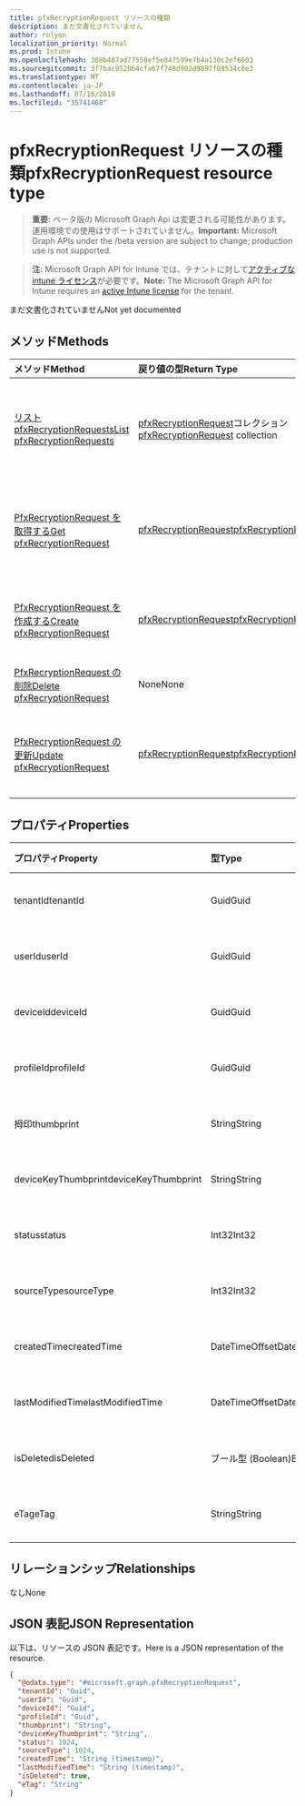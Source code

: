```yaml
---
title: pfxRecryptionRequest リソースの種類
description: まだ文書化されていません
author: rolyon
localization_priority: Normal
ms.prod: Intune
ms.openlocfilehash: 308b487ad77558ef5e847599e7b4a130c2ef6603
ms.sourcegitcommit: 3f7bac952864cfa67f749d902d9897f08534c0e3
ms.translationtype: MT
ms.contentlocale: ja-JP
ms.lasthandoff: 07/16/2019
ms.locfileid: "35741468"
---
```

# <a name="pfxrecryptionrequest-resource-type"></a><span data-ttu-id="f551d-103">pfxRecryptionRequest リソースの種類</span><span class="sxs-lookup"><span data-stu-id="f551d-103">pfxRecryptionRequest resource type</span></span>

> <span data-ttu-id="f551d-104">**重要:** ベータ版の Microsoft Graph Api は変更される可能性があります。運用環境での使用はサポートされていません。</span><span class="sxs-lookup"><span data-stu-id="f551d-104">**Important:** Microsoft Graph APIs under the /beta version are subject to change; production use is not supported.</span></span>

> <span data-ttu-id="f551d-105">**注:** Microsoft Graph API for Intune では、テナントに対して[アクティブな intune ライセンス](https://go.microsoft.com/fwlink/?linkid=839381)が必要です。</span><span class="sxs-lookup"><span data-stu-id="f551d-105">**Note:** The Microsoft Graph API for Intune requires an [active Intune license](https://go.microsoft.com/fwlink/?linkid=839381) for the tenant.</span></span>

<span data-ttu-id="f551d-106">まだ文書化されていません</span><span class="sxs-lookup"><span data-stu-id="f551d-106">Not yet documented</span></span>

## <a name="methods"></a><span data-ttu-id="f551d-107">メソッド</span><span class="sxs-lookup"><span data-stu-id="f551d-107">Methods</span></span>
|<span data-ttu-id="f551d-108">メソッド</span><span class="sxs-lookup"><span data-stu-id="f551d-108">Method</span></span>|<span data-ttu-id="f551d-109">戻り値の型</span><span class="sxs-lookup"><span data-stu-id="f551d-109">Return Type</span></span>|<span data-ttu-id="f551d-110">説明</span><span class="sxs-lookup"><span data-stu-id="f551d-110">Description</span></span>|
|:---|:---|:---|
|[<span data-ttu-id="f551d-111">リスト pfxRecryptionRequests</span><span class="sxs-lookup"><span data-stu-id="f551d-111">List pfxRecryptionRequests</span></span>](../api/intune-raimportcerts-pfxrecryptionrequest-list.md)|<span data-ttu-id="f551d-112">[pfxRecryptionRequest](../resources/intune-raimportcerts-pfxrecryptionrequest.md)コレクション</span><span class="sxs-lookup"><span data-stu-id="f551d-112">[pfxRecryptionRequest](../resources/intune-raimportcerts-pfxrecryptionrequest.md) collection</span></span>|<span data-ttu-id="f551d-113">[PfxRecryptionRequest](../resources/intune-raimportcerts-pfxrecryptionrequest.md)オブジェクトのプロパティとリレーションシップをリストします。</span><span class="sxs-lookup"><span data-stu-id="f551d-113">List properties and relationships of the [pfxRecryptionRequest](../resources/intune-raimportcerts-pfxrecryptionrequest.md) objects.</span></span>|
|[<span data-ttu-id="f551d-114">PfxRecryptionRequest を取得する</span><span class="sxs-lookup"><span data-stu-id="f551d-114">Get pfxRecryptionRequest</span></span>](../api/intune-raimportcerts-pfxrecryptionrequest-get.md)|[<span data-ttu-id="f551d-115">pfxRecryptionRequest</span><span class="sxs-lookup"><span data-stu-id="f551d-115">pfxRecryptionRequest</span></span>](../resources/intune-raimportcerts-pfxrecryptionrequest.md)|<span data-ttu-id="f551d-116">[PfxRecryptionRequest](../resources/intune-raimportcerts-pfxrecryptionrequest.md)オブジェクトのプロパティとリレーションシップを読み取ります。</span><span class="sxs-lookup"><span data-stu-id="f551d-116">Read properties and relationships of the [pfxRecryptionRequest](../resources/intune-raimportcerts-pfxrecryptionrequest.md) object.</span></span>|
|[<span data-ttu-id="f551d-117">PfxRecryptionRequest を作成する</span><span class="sxs-lookup"><span data-stu-id="f551d-117">Create pfxRecryptionRequest</span></span>](../api/intune-raimportcerts-pfxrecryptionrequest-create.md)|[<span data-ttu-id="f551d-118">pfxRecryptionRequest</span><span class="sxs-lookup"><span data-stu-id="f551d-118">pfxRecryptionRequest</span></span>](../resources/intune-raimportcerts-pfxrecryptionrequest.md)|<span data-ttu-id="f551d-119">新しい[pfxRecryptionRequest](../resources/intune-raimportcerts-pfxrecryptionrequest.md)オブジェクトを作成します。</span><span class="sxs-lookup"><span data-stu-id="f551d-119">Create a new [pfxRecryptionRequest](../resources/intune-raimportcerts-pfxrecryptionrequest.md) object.</span></span>|
|[<span data-ttu-id="f551d-120">PfxRecryptionRequest の削除</span><span class="sxs-lookup"><span data-stu-id="f551d-120">Delete pfxRecryptionRequest</span></span>](../api/intune-raimportcerts-pfxrecryptionrequest-delete.md)|<span data-ttu-id="f551d-121">None</span><span class="sxs-lookup"><span data-stu-id="f551d-121">None</span></span>|<span data-ttu-id="f551d-122">[PfxRecryptionRequest](../resources/intune-raimportcerts-pfxrecryptionrequest.md)を削除します。</span><span class="sxs-lookup"><span data-stu-id="f551d-122">Deletes a [pfxRecryptionRequest](../resources/intune-raimportcerts-pfxrecryptionrequest.md).</span></span>|
|[<span data-ttu-id="f551d-123">PfxRecryptionRequest の更新</span><span class="sxs-lookup"><span data-stu-id="f551d-123">Update pfxRecryptionRequest</span></span>](../api/intune-raimportcerts-pfxrecryptionrequest-update.md)|[<span data-ttu-id="f551d-124">pfxRecryptionRequest</span><span class="sxs-lookup"><span data-stu-id="f551d-124">pfxRecryptionRequest</span></span>](../resources/intune-raimportcerts-pfxrecryptionrequest.md)|<span data-ttu-id="f551d-125">[PfxRecryptionRequest](../resources/intune-raimportcerts-pfxrecryptionrequest.md)オブジェクトのプロパティを更新します。</span><span class="sxs-lookup"><span data-stu-id="f551d-125">Update the properties of a [pfxRecryptionRequest](../resources/intune-raimportcerts-pfxrecryptionrequest.md) object.</span></span>|

## <a name="properties"></a><span data-ttu-id="f551d-126">プロパティ</span><span class="sxs-lookup"><span data-stu-id="f551d-126">Properties</span></span>
|<span data-ttu-id="f551d-127">プロパティ</span><span class="sxs-lookup"><span data-stu-id="f551d-127">Property</span></span>|<span data-ttu-id="f551d-128">型</span><span class="sxs-lookup"><span data-stu-id="f551d-128">Type</span></span>|<span data-ttu-id="f551d-129">説明</span><span class="sxs-lookup"><span data-stu-id="f551d-129">Description</span></span>|
|:---|:---|:---|
|<span data-ttu-id="f551d-130">tenantId</span><span class="sxs-lookup"><span data-stu-id="f551d-130">tenantId</span></span>|<span data-ttu-id="f551d-131">Guid</span><span class="sxs-lookup"><span data-stu-id="f551d-131">Guid</span></span>|<span data-ttu-id="f551d-132">まだ文書化されていません</span><span class="sxs-lookup"><span data-stu-id="f551d-132">Not yet documented</span></span>|
|<span data-ttu-id="f551d-133">userId</span><span class="sxs-lookup"><span data-stu-id="f551d-133">userId</span></span>|<span data-ttu-id="f551d-134">Guid</span><span class="sxs-lookup"><span data-stu-id="f551d-134">Guid</span></span>|<span data-ttu-id="f551d-135">まだ文書化されていません</span><span class="sxs-lookup"><span data-stu-id="f551d-135">Not yet documented</span></span>|
|<span data-ttu-id="f551d-136">deviceId</span><span class="sxs-lookup"><span data-stu-id="f551d-136">deviceId</span></span>|<span data-ttu-id="f551d-137">Guid</span><span class="sxs-lookup"><span data-stu-id="f551d-137">Guid</span></span>|<span data-ttu-id="f551d-138">まだ文書化されていません</span><span class="sxs-lookup"><span data-stu-id="f551d-138">Not yet documented</span></span>|
|<span data-ttu-id="f551d-139">profileId</span><span class="sxs-lookup"><span data-stu-id="f551d-139">profileId</span></span>|<span data-ttu-id="f551d-140">Guid</span><span class="sxs-lookup"><span data-stu-id="f551d-140">Guid</span></span>|<span data-ttu-id="f551d-141">まだ文書化されていません</span><span class="sxs-lookup"><span data-stu-id="f551d-141">Not yet documented</span></span>|
|<span data-ttu-id="f551d-142">拇印</span><span class="sxs-lookup"><span data-stu-id="f551d-142">thumbprint</span></span>|<span data-ttu-id="f551d-143">String</span><span class="sxs-lookup"><span data-stu-id="f551d-143">String</span></span>|<span data-ttu-id="f551d-144">まだ文書化されていません</span><span class="sxs-lookup"><span data-stu-id="f551d-144">Not yet documented</span></span>|
|<span data-ttu-id="f551d-145">deviceKeyThumbprint</span><span class="sxs-lookup"><span data-stu-id="f551d-145">deviceKeyThumbprint</span></span>|<span data-ttu-id="f551d-146">String</span><span class="sxs-lookup"><span data-stu-id="f551d-146">String</span></span>|<span data-ttu-id="f551d-147">まだ文書化されていません</span><span class="sxs-lookup"><span data-stu-id="f551d-147">Not yet documented</span></span>|
|<span data-ttu-id="f551d-148">status</span><span class="sxs-lookup"><span data-stu-id="f551d-148">status</span></span>|<span data-ttu-id="f551d-149">Int32</span><span class="sxs-lookup"><span data-stu-id="f551d-149">Int32</span></span>|<span data-ttu-id="f551d-150">まだ文書化されていません</span><span class="sxs-lookup"><span data-stu-id="f551d-150">Not yet documented</span></span>|
|<span data-ttu-id="f551d-151">sourceType</span><span class="sxs-lookup"><span data-stu-id="f551d-151">sourceType</span></span>|<span data-ttu-id="f551d-152">Int32</span><span class="sxs-lookup"><span data-stu-id="f551d-152">Int32</span></span>|<span data-ttu-id="f551d-153">まだ文書化されていません</span><span class="sxs-lookup"><span data-stu-id="f551d-153">Not yet documented</span></span>|
|<span data-ttu-id="f551d-154">createdTime</span><span class="sxs-lookup"><span data-stu-id="f551d-154">createdTime</span></span>|<span data-ttu-id="f551d-155">DateTimeOffset</span><span class="sxs-lookup"><span data-stu-id="f551d-155">DateTimeOffset</span></span>|<span data-ttu-id="f551d-156">まだ文書化されていません</span><span class="sxs-lookup"><span data-stu-id="f551d-156">Not yet documented</span></span>|
|<span data-ttu-id="f551d-157">lastModifiedTime</span><span class="sxs-lookup"><span data-stu-id="f551d-157">lastModifiedTime</span></span>|<span data-ttu-id="f551d-158">DateTimeOffset</span><span class="sxs-lookup"><span data-stu-id="f551d-158">DateTimeOffset</span></span>|<span data-ttu-id="f551d-159">まだ文書化されていません</span><span class="sxs-lookup"><span data-stu-id="f551d-159">Not yet documented</span></span>|
|<span data-ttu-id="f551d-160">isDeleted</span><span class="sxs-lookup"><span data-stu-id="f551d-160">isDeleted</span></span>|<span data-ttu-id="f551d-161">ブール型 (Boolean)</span><span class="sxs-lookup"><span data-stu-id="f551d-161">Boolean</span></span>|<span data-ttu-id="f551d-162">まだ文書化されていません</span><span class="sxs-lookup"><span data-stu-id="f551d-162">Not yet documented</span></span>|
|<span data-ttu-id="f551d-163">eTag</span><span class="sxs-lookup"><span data-stu-id="f551d-163">eTag</span></span>|<span data-ttu-id="f551d-164">String</span><span class="sxs-lookup"><span data-stu-id="f551d-164">String</span></span>|<span data-ttu-id="f551d-165">まだ文書化されていません</span><span class="sxs-lookup"><span data-stu-id="f551d-165">Not yet documented</span></span>|

## <a name="relationships"></a><span data-ttu-id="f551d-166">リレーションシップ</span><span class="sxs-lookup"><span data-stu-id="f551d-166">Relationships</span></span>
<span data-ttu-id="f551d-167">なし</span><span class="sxs-lookup"><span data-stu-id="f551d-167">None</span></span>

## <a name="json-representation"></a><span data-ttu-id="f551d-168">JSON 表記</span><span class="sxs-lookup"><span data-stu-id="f551d-168">JSON Representation</span></span>
<span data-ttu-id="f551d-169">以下は、リソースの JSON 表記です。</span><span class="sxs-lookup"><span data-stu-id="f551d-169">Here is a JSON representation of the resource.</span></span>
<!-- {
  "blockType": "resource",
  "keyProperty": "id",
  "@odata.type": "microsoft.graph.pfxRecryptionRequest"
}
-->
``` json
{
  "@odata.type": "#microsoft.graph.pfxRecryptionRequest",
  "tenantId": "Guid",
  "userId": "Guid",
  "deviceId": "Guid",
  "profileId": "Guid",
  "thumbprint": "String",
  "deviceKeyThumbprint": "String",
  "status": 1024,
  "sourceType": 1024,
  "createdTime": "String (timestamp)",
  "lastModifiedTime": "String (timestamp)",
  "isDeleted": true,
  "eTag": "String"
}
```





